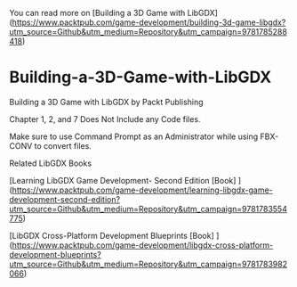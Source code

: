 You can read more on [Building a 3D Game with LibGDX]
(https://www.packtpub.com/game-development/building-3d-game-libgdx?utm_source=Github&utm_medium=Repository&utm_campaign=9781785288418)

# Building-a-3D-Game-with-LibGDX
Building a 3D Game with LibGDX by Packt Publishing

Chapter 1, 2, and 7 Does Not Include any Code files.


Make sure to use Command Prompt as an Administrator while using FBX-CONV to convert files.

Related LibGDX Books

[Learning LibGDX Game Development- Second Edition [Book] ]
(https://www.packtpub.com/game-development/learning-libgdx-game-development-second-edition?utm_source=Github&utm_medium=Repository&utm_campaign=9781783554775)


[LibGDX Cross-Platform Development Blueprints [Book] ]
(https://www.packtpub.com/game-development/libgdx-cross-platform-development-blueprints?utm_source=Github&utm_medium=Repository&utm_campaign=9781783982066)
